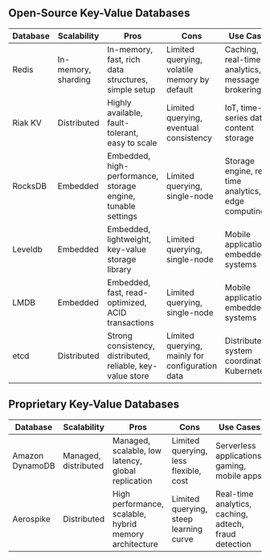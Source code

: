 ## Open-Source Key-Value Databases

| Database        | Scalability          | Pros                                                         | Cons                                            | Use Cases                                             |
| --------------- | -------------------- | ------------------------------------------------------------ | ----------------------------------------------- | ----------------------------------------------------- |
| Redis           | In-memory, sharding  | In-memory, fast, rich data structures, simple setup          | Limited querying, volatile memory by default    | Caching, real-time analytics, message brokering       |
| Riak KV         | Distributed          | Highly available, fault-tolerant, easy to scale              | Limited querying, eventual consistency          | IoT, time-series data, content storage                |
| RocksDB         | Embedded             | Embedded, high-performance, storage engine, tunable settings | Limited querying, single-node                   | Storage engine, real-time analytics, edge computing   |
| Leveldb         | Embedded             | Embedded, lightweight, key-value storage library             | Limited querying, single-node                   | Mobile applications, embedded systems                 |
| LMDB            | Embedded             | Embedded, fast, read-optimized, ACID transactions            | Limited querying, single-node                   | Mobile applications, embedded systems                 |
| etcd            | Distributed          | Strong consistency, distributed, reliable, key-value store   | Limited querying, mainly for configuration data | Distributed system coordination, Kubernetes           |

## Proprietary Key-Value Databases

| Database        | Scalability          | Pros                                                         | Cons                                            | Use Cases                                             |
| --------------- | -------------------- | ------------------------------------------------------------ | ----------------------------------------------- | ----------------------------------------------------- |
| Amazon DynamoDB | Managed, distributed | Managed, scalable, low latency, global replication           | Limited querying, less flexible, cost           | Serverless applications, gaming, mobile apps          |
| Aerospike       | Distributed          | High performance, scalable, hybrid memory architecture       | Limited querying, steep learning curve          | Real-time analytics, caching, adtech, fraud detection |

